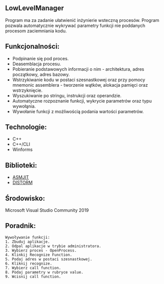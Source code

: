 ## LowLevelManager
Program ma za zadanie ułatwienić inżynierie wsteczną procesów. 
Program pozwala automatycznie wykrywać parametry funkcji nie poddanych procesom zaciemniania kodu.

## Funkcjonalności:
* Podpinanie się pod proces.
* Deasemblacja procesu.
* Pobieranie podstawowych informacji o nim - architektura, adres początkowy, adres bazowy.
* Wstrzykiwanie kodu w postaci szesnastkowej oraz przy pomocy mnemonic assemblera - tworzenie wątków, alokacja pamięci oraz wstrzyknięcie.
* Wyszukiwanie po stringu, instrukcji oraz operandzie.
* Automatyczne rozpoznanie funkcji, wykrycie parametrów oraz typu wywołąnia. 
* Wywołanie funkcji z możliwością podania wartości parametrów.

## Technologie:
* C++
* C++/CLI
* Winforms

## Biblioteki:
* [ASMJIT][asmjit]
* [DISTORM][distorm]

## Środowisko:
Microsoft Visual Studio Community 2019


## Poradnik:
```
Wywoływanie funkcji:
1. Zbuduj aplikacje.
2. Odpal aplikacje w trybie administratora.
3. Wybierz proces - OpenProcess.
4. Klinkij Recognize Function.
5. Podaj adres w postaci szesnastkowej. 
6. Kliknij recognize.
7. Wybierz call function.
8. Podaj parametry w rubryce value.
9. Wcisnij call function.
```


[asmjit]: https://github.com/asmjit/asmjit
[distorm]: https://github.com/gdabah/distorm
